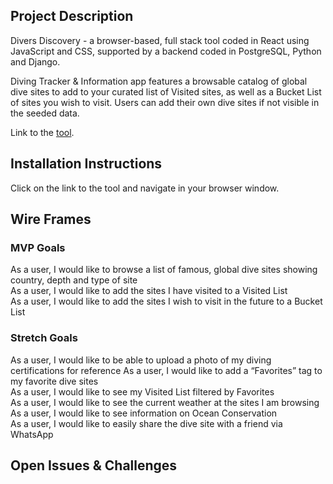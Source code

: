 ## Project Description 
Divers Discovery - a browser-based, full stack tool coded in React using JavaScript and CSS, supported by a backend coded in PostgreSQL, Python and Django.

Diving Tracker & Information app features a browsable catalog of global dive sites to add to your curated list of Visited sites, as well as a Bucket List of sites you wish to visit. Users can add their own dive sites if not visible in the seeded data.


Link to the [tool](https://divers-discovery.netlify.app/).


## Installation Instructions
Click on the link to the tool and navigate in your browser window.


## Wire Frames  





### MVP Goals
As a user, I would like to browse a list of famous, global dive sites showing country, depth and type of site<br>
As a user, I would like to add the sites I have visited to a Visited List<br>
As a user, I would like to add the sites I wish to visit in the future to a Bucket List<br>

### Stretch Goals
As a user, I would like to be able to upload a photo of my diving certifications for reference
As a user, I would like to add a “Favorites” tag to my favorite dive sites<br>
As a user, I would like to see my Visited List filtered by Favorites<br>
As a user, I would like to see the current weather at the sites I am browsing<br>
As a user, I would like to see information on Ocean Conservation<br>
As a user, I would like to easily share the dive site with a friend via WhatsApp<br>

## Open Issues & Challenges
